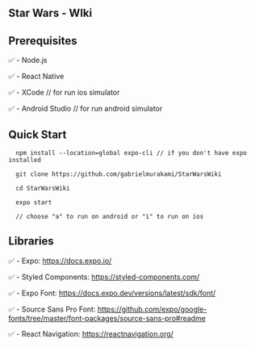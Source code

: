 ## Star Wars - WIki

<!-- ![Alt Text](https://i.ibb.co/r2QNzxm/Captura-de-Tela-2022-07-07-a-s-18-44-32.png) -->

## Prerequisites

:white_check_mark: - Node.js

:white_check_mark: - React Native

:white_check_mark: - XCode // for run ios simulator

:white_check_mark: - Android Studio // for run android simulator

## Quick Start

```
  npm install --location=global expo-cli // if you don't have expo installed

  git clone https://github.com/gabrielmurakami/StarWarsWiki

  cd StarWarsWiki

  expo start

  // choose "a" to run on android or "i" to run on ios
```

## Libraries

:white_check_mark: - Expo: https://docs.expo.io/

:white_check_mark: - Styled Components: https://styled-components.com/

:white_check_mark: - Expo Font: https://docs.expo.dev/versions/latest/sdk/font/

:white_check_mark: - Source Sans Pro Font: https://github.com/expo/google-fonts/tree/master/font-packages/source-sans-pro#readme

:white_check_mark: - React Navigation: https://reactnavigation.org/
